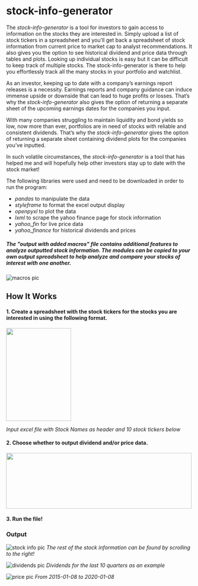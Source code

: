 # stock-info-generator

The *stock-info-generator* is a tool for investors to gain access to information on the stocks they are interested in. Simply upload a list of stock tickers in a spreadsheet and you'll get back a spreadsheet of stock information from current price to market cap to analyst recommendations. It also gives you the option to see historical dividend and price data through tables and plots. Looking up individual stocks is easy but it can be difficult to keep track of multiple stocks. The stock-info-generator is there to help you effortlessly track all the many stocks in your portfolio and watchlist.

As an investor, keeping up to date with a company’s earnings report releases is a necessity. Earnings reports and company guidance can induce immense upside or downside that can lead to huge profits or losses. That’s why the *stock-info-generator* also gives the option of returning a separate sheet of the upcoming earnings dates for the companies you input.

With many companies struggling to maintain liquidity and bond yields so low, now more than ever, portfolios are in need of stocks with reliable and consistent dividends. That’s why the  *stock-info-generator* gives the option of returning a separate sheet containing dividend plots for the companies you’ve inputted. 

In such volatile circumstances, the  *stock-info-generator* is a tool that has helped me and will hopefully help other investors stay up to date with the stock market!

The following libraries were used and need to be downloaded in order to run the program:
* *pandas* to manipulate the data
* *styleframe* to format the excel output display
* *openpyxl* to plot the data 
* *lxml* to scrape the yahoo finance page for stock information
* *yahoo_fin* for live price data
* *yahoo_finance* for historical dividends and prices

##### *The "output with added macros" file contains additional features to analyze outputted stock information. The modules can be copied to your own output spreadsheet to help analyze and compare your stocks of interest with one another.*
![macros pic](https://user-images.githubusercontent.com/55144676/83574565-be058200-a4fb-11ea-8816-8e68d5f98f5d.JPG)

## How It Works

#### 1. Create a spreadsheet with the stock tickers for the stocks you are interested in using the following format.
<img src="https://user-images.githubusercontent.com/55144676/83339363-0eca7000-a29b-11ea-9629-ee9a5c60f26a.JPG" width="175" height="250">

*Input excel file with Stock Names as header and 10 stock tickers below*

#### 2. Choose whether to output dividend and/or price data.
<img src="https://user-images.githubusercontent.com/55144676/83339727-9e255280-a29e-11ea-8656-f466326f46c3.JPG" width="500" height="150">

#### 3. Run the file!

### Output
![stock info pic](https://user-images.githubusercontent.com/55144676/83339758-d9278600-a29e-11ea-949a-288c5f3af4df.JPG)
*The rest of the stock information can be found by scrolling to the right!*




![dividends pic](https://user-images.githubusercontent.com/55144676/83339766-e5abde80-a29e-11ea-9acc-cb1f9bc7a1ea.JPG)
*Dividends for the last 10 quarters as an example*




![price pic](https://user-images.githubusercontent.com/55144676/83339767-e6dd0b80-a29e-11ea-895b-d862c041173c.JPG)
*From 2015-01-08 to 2020-01-08*




